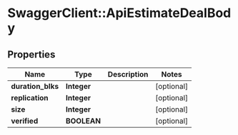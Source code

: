 # SwaggerClient::ApiEstimateDealBody

## Properties
Name | Type | Description | Notes
------------ | ------------- | ------------- | -------------
**duration_blks** | **Integer** |  | [optional] 
**replication** | **Integer** |  | [optional] 
**size** | **Integer** |  | [optional] 
**verified** | **BOOLEAN** |  | [optional] 

